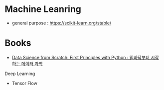 
# Machine Leanring
- general purpose : https://scikit-learn.org/stable/

# Books
- [Data Science from Scratch: First Principles with Python : 밑바닥부터 시작하는 데이터 과학](http://www.kyobobook.co.kr/product/detailViewKor.laf?ejkGb=KOR&mallGb=KOR&barcode=9788966262571)

Deep Learning
- Tensor Flow